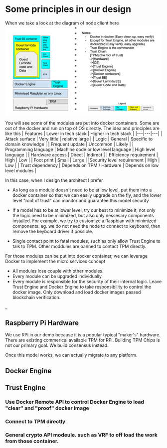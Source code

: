 # Some principles in our design
When we take a look at the diagram of node client here
![tech stack](../images/RPi_Modules_Stack.jpg)

You will see some of the modules are put into docker containers. Some are out of the docker and run on top of OS directly. The idea and principles are like this
| Features | Lower in tech stack | Higher in tech stack |
|---|---|---|
| Attack surface | Very little | relative large |
| Logic | General | Specific to domain knowledge |
| Frequent update | Uncommon | Likely |
| Programming language | Machine code or low level language | High level language |
| Hardware access | Direct | Indirect |
| Efficiency requirement | High | Low |
| Foot print | Small | Large |
|Security level requirement | High | Low |
| Trust dependency | Depends on TPM / Hardware | Depends on low level modules |

In this case, when I design the architect I prefer

- As long as a module doesn't need to be at low level, put them into a docker container so that we can easily upgrade on the fly, and the lower level "root of trust" can monitor and guarantee this model security

- If a model has to be at lower level, try our best to minimize it, not only the logic need to be minimized, but also only nessesary components installed. For example, we try to customize a Raspbian with minimized components. eg. we do not need the node to connect to keyboard, then remove the keyboard driver if possible. 

- Single contact point to fatal modules, such as only allow Trust Engine to talk to TPM. Other moddules are banned to contact TPM directly.

For those modules can be put into docker container, we can leverage Docker to implement the micro services concept
- All modules lose couple with other modules. 
- Every module can be upgraded individually
- Every module is responsible for the security of their internal logic. Leave Trust Engine and Docker Engine to take responsibility to control the docker image. Only download and load docker images passed blockchain verification.


_ 

## Raspberry Pi Hardware
We use RPi in our demo because it is a popular typical "maker's" hardware. There are existing commerical available TPM for RPi. Building TPM Chips is not our primary goal. We build consensus instead.

Once this model works, we can actually migrate to any platform. 

## Docker Engine

## Trust Engine
### Use Docker Remote API to control Docker Engine to load "clear" and "proof" docker image

### Connect to TPM directly

### General crypto API modeule. such as VRF to off load the work from those container.

